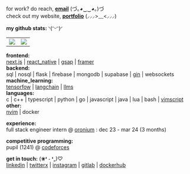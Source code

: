 for work? do reach, __[email](mailto:krishnachandran.u@outlook.com)__ (づ｡◕‿‿◕｡)づ   
check out my website, __[portfolio](https://krishnachandran.vercel.app/)__ (⸝⸝⸝>﹏<⸝⸝⸝)

__my github stats:__ ◝(ᵔᵕᵔ)◜
<table align = "center">
  <tr>
    <td valign="top"><img src="https://github-readme-streak-stats.herokuapp.com/?user=krishnachandran-u"/></td>
    <td valign="top"><img src="https://github-readme-stats-chi-tawny.vercel.app/api?username=krishnachandran-u&show_icons=true&title_color=ffffff&icon_color=34abeb&text_color=daf7dc&bg_color=151515"/></td>
  </tr>
</table>

__frontend:__  
[next.js](https://nextjs.org/) | [react_native](https://reactnative.dev/) | [gsap](https://gsap.com/) | [framer](https://www.framer.com/motion/)  
__backend:__  
sql | nosql | flask | firebase | mongodb | supabase | [gin](https://github.com/gin-gonic/gin) | websockets  
__machine_learning:__  
[tensorfow](https://en.wikipedia.org/wiki/TensorFlow) | [langchain](https://www.langchain.com/) | [llms](https://en.wikipedia.org/wiki/Large_language_model)  
__languages:__  
c | c++ | typescript | python | go | javascript | java | lua | bash | [vimscript](https://en.wikipedia.org/wiki/Vim_(text_editor)#Vim_script)  
__other:__  
[nvim](https://neovim.io/) | docker


__experience:__  
full stack engineer intern @ [oronium](https://www.oronium.com/) : dec 23 - mar 24 (3 months)

__competitive programming:__  
pupil (1241) @ [codeforces](https://codeforces.com/profile/krishnachandran)

__get in touch:__ (❀❛ ֊ ❛„)♡  
[linkedin](https://www.linkedin.com/in/krishnachandran-u-a79012273/) |
[twitterx](#) |
[instagram](https://www.instagram.com/krishnachandran_u/) |
[gitlab](https://gitlab.com/krishnachandran-u) |
[dockerhub](https://hub.docker.com/u/krishnachandranu)
